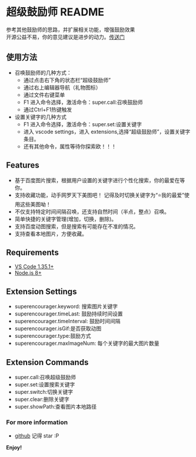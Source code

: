 # 超级鼓励师 README

参考其他鼓励师的思路，并扩展相关功能，增强鼓励效果<br />
开源公益不易，你的意见建议是进步的动力。[传送门](https://github.com/weiweiwei256/super-encourager/labels/%E6%84%8F%E8%A7%81%E5%BB%BA%E8%AE%AE)<br />

## 使用方法

-   召唤鼓励师的几种方式：
    -   通过点击右下角的状态栏“超级鼓励师”
    -   通过右上编辑器导航（礼物图标）
    -   通过文件右键菜单
    -   F1 进入命令选择，激活命令：super.call:召唤鼓励师
    -   通过Ctrl+F1热键触发
-   设置关键字的几种方式
    -   F1 进入命令选择，激活命令：super.set:设置关键字
    -   进入 vscode settings，进入 extensions,选择“超级鼓励师”，设置关键字条目。
    -   还有其他命令，属性等待你探索欧！！！

## Features

-   基于百度图片搜索，根据用户设置的关键字进行个性化搜索，你的最爱在等你。
-   支持收藏功能，动手网罗天下美图吧！ 记得及时切换关键字为“⭐我的最爱”使用这些美图呦！
-   不仅支持特定时间间隔召唤，还支持自然时间（半点，整点）召唤。
-   简单快捷的关键字管理(增加，切换，删除)。
-   支持百度动图搜索，但是搜索有可能存在不准的情况。
-   支持查看本地图片，方便收藏。

## Requirements

-   [VS Code 1.35.1+](https://code.visualstudio.com/)
-   [Node.js 8+](https://nodejs.org)

## Extension Settings

-   superencourager.keyword: 搜索图片关键字
-   superencourager.timeLast: 鼓励持续时间设置
-   superencourager.timeInterval: 鼓励时间间隔
-   superencourager.isGif:是否获取动图
-   superencourager.type:鼓励方式
-   superencourager.maxImageNum: 每个关键字的最大图片数量

## Extension Commands

-   super.call:召唤超级鼓励师
-   super.set:设置搜索关键字
-   super.switch:切换关键字
-   super.clear:删除关键字
-   super.showPath:查看图片本地路径

### For more information

-   [github](https://github.com/weiweiwei256/super-encourager) 记得 star :P

**Enjoy!**
